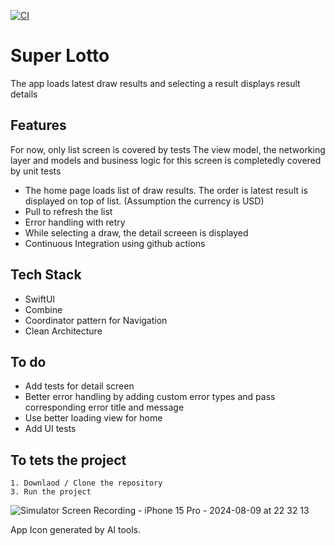 [![CI](https://github.com/abin0992/SuperLotto/actions/workflows/ci.yml/badge.svg)](https://github.com/abin0992/SuperLotto/actions/workflows/ci.yml)

# Super Lotto

The app loads latest draw results and selecting a result displays result details


## Features

For now, only list screen is covered by tests 
The view model, the networking layer and models and business logic for this screen is completedly covered by unit tests
- The home page loads list of draw results. The order is latest result is displayed on top of list. (Assumption the currency is USD)
- Pull to refresh the list
- Error handling with retry
- While selecting a draw, the detail screeen is displayed
- Continuous Integration using github actions



## Tech Stack

- SwiftUI
- Combine
- Coordinator pattern for Navigation
- Clean Architecture

  
## To do

- Add tests for detail screen
- Better error handling by adding custom error types and pass corresponding error title and message 
- Use better loading view for home
- Add UI tests


## To tets the project
    1. Downlaod / Clone the repository
    3. Run the project


![Simulator Screen Recording - iPhone 15 Pro - 2024-08-09 at 22 32 13](https://github.com/user-attachments/assets/11a5acd0-ad91-4139-a792-989688a9e667)

App Icon generated by AI tools. 

